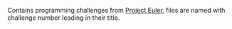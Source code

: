 Contains programming challenges from [Project Euler](https://projecteuler.net/), files are named with challenge number leading in their title.